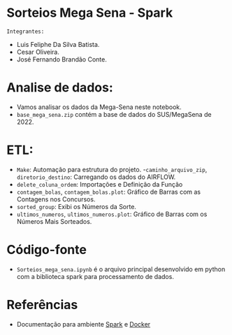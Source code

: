 # Sorteios Mega Sena - Spark

`Integrantes:`
- Luis Feliphe Da Silva Batista.
- Cesar Oliveira.
- José Fernando Brandão Conte.

# Analise de dados:
- Vamos analisar os dados da Mega-Sena neste notebook.
- `base_mega_sena.zip` contém a base de dados do SUS/MegaSena de 2022.

# ETL:
- `Make`: Automação para estrutura do projeto.
-`caminho_arquivo_zip`, `diretorio_destino`:  Carregando os dados do AIRFLOW.
- `delete_coluna_ordem`: Importações e Definição da Função
- `contagem_bolas`, `contagem_bolas.plot`:  Gráfico de Barras com as Contagens nos Concursos.
- `sorted_group`: Exibi os Números da Sorte.
- `ultimos_numeros`, `ultimos_numeros.plot`:  Gráfico de Barras com os Números Mais Sorteados.

# Código-fonte
- `Sorteios_mega_sena.ipynb` é o arquivo principal desenvolvido em python com a biblioteca spark para processamento de dados.


# Referências
- Documentação para ambiente [Spark](https://spark.apache.org/docs/latest/)
 e [Docker](https://docs.docker.com/reference/)

